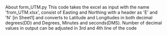 About form_UTM.py
This code takes the excel as input with the name 'from_UTM.xlsx', consist of Easting and Northing with a header as 'E' and 'N' [in Sheet1] and converts to Latitude and Longitudes in both decimal degrees(DD) and Degrees, Minutes and seconds(DMS).
Number of decimal values in output can be adjusted in 3rd and 4th line of the code
